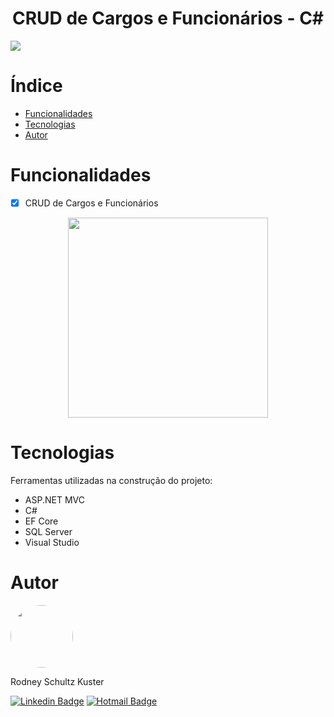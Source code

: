 <h1 align="center">CRUD de Cargos e Funcionários - C#</h1>

<img src="https://img.shields.io/badge/version-1.0-blue"/>


# Índice

* [Funcionalidades](#funcionalidades)
* [Tecnologias](#tecnologias)
* [Autor](#autor)

# Funcionalidades

- [x] CRUD de Cargos e Funcionários

<p align="center">
  <img width="320" heigth="320" src="/Images/gif_project.gif">
 
 
# Tecnologias

Ferramentas utilizadas na construção do projeto:

- ASP.NET MVC
- C#
- EF Core
- SQL Server
- Visual Studio


# Autor

 <img style="border-radius: 50%;" src="https://avatars.githubusercontent.com/u/111098161?s=400&u=79cc352be35d050426d594bb315864f849008a1c&v=4" width="100px;" alt=""/>
 <br/>

Rodney Schultz Kuster

[![Linkedin Badge](https://img.shields.io/badge/-Rodney-blue?style=flat-square&logo=Linkedin&logoColor=white&link=https://www.linkedin.com/in/rodney-schultz-kuster/)](https://www.linkedin.com/in/rodney-schultz-kuster/)
[![Hotmail Badge](https://img.shields.io/badge/-rodneysk@hotmail.com-c14438?style=flat-square&logo=Hotmail&logoColor=white&link=mailto:rodneysk@hotmail.com)](mailto:rodneysk@hotmail.com)



